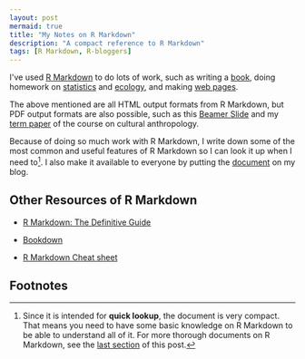 ```yaml
---
layout: post
mermaid: true
title: "My Notes on R Markdown"
description: "A compact reference to R Markdown"
tags: [R Markdown, R-bloggers]
---
```



I've used [R Markdown](https://rmarkdown.rstudio.com/) to do lots of work, such as writing a [book](/MVA/), doing homework on [statistics](/notes/106-2/multivariate/) and [ecology](/notes/106-2/Eco_model/spatial_model.html), and making [web pages](https://twlangsurvey.github.io/main/).
<!--more-->

The above mentioned are all HTML output formats from R Markdown, but PDF output formats are also possible, such as this [Beamer Slide](/notes/rmd_features.html#12_beamer_slide) and my [term paper](https://github.com/liao961120/local_depend/blob/master/1062_class/anthro_final) of the course on cultural anthropology.

Because of doing so much work with R Markdown, I write down some of the most common and useful features of R Markdown so I can look it up when I need to[^note]. I also make it available to everyone by putting the [document](/notes/rmd_features.html) on my blog.


## Other Resources of R Markdown

- [R Markdown: The Definitive Guide](https://bookdown.org/yihui/rmarkdown/)

- [Bookdown](https://bookdown.org/yihui/bookdown/)

- [R Markdown Cheat sheet](https://www.rstudio.com/wp-content/uploads/2015/02/rmarkdown-cheatsheet.pdf)


## Footnotes

[^note]: Since it is intended for **quick lookup**, the document is very compact. That means you need to have some basic knowledge on R Markdown to be able to understand all of it. For more thorough documents on R Markdown, see the [last section](#other-resources-of-r-markdown) of this post.